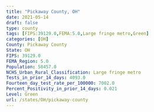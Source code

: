 ```yaml
---
title: "Pickaway County, OH"
date: 2021-05-14
draft: false
type: county
tags: [FIPS:39129.0,FEMA:5.0,Large fringe metro,Green]
categories: [OH]
County: Pickaway County
State: OH
FIPS: 39129.0
FEMA_Region: 5.0
Population: 58457.0
NCHS_Urban_Rural_Classification: Large fringe metro
Tests_in_prior_14_days: 4093.0
Fourteen_day_test_rate_per_100000: 7002.0
Percent_Positivity_in_prior_14_days: 0.021
Level: Green
url: /states/OH/pickaway-county
---
```



